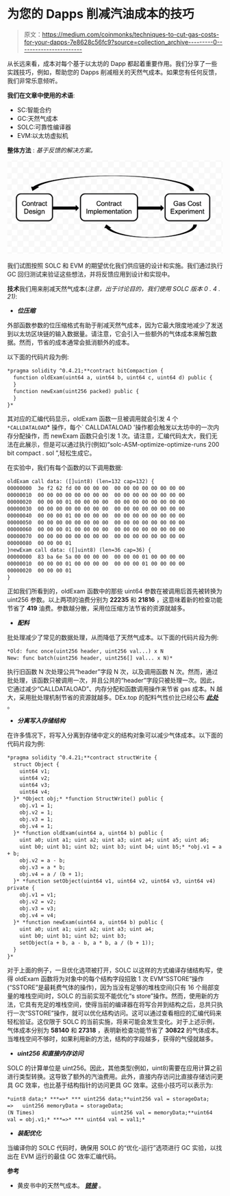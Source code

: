 # 为您的 Dapps 削减汽油成本的技巧

> 原文：<https://medium.com/coinmonks/techniques-to-cut-gas-costs-for-your-dapps-7e8628c56fc9?source=collection_archive---------0----------------------->

从长远来看，成本对每个基于以太坊的 Dapp 都起着重要作用。我们分享了一些实践技巧，例如，帮助您的 Dapps 削减相关的天然气成本。如果您有任何反馈，我们非常乐意倾听。

**我们在文章中使用的术语**:

*   SC:智能合约
*   GC:天然气成本
*   SOLC:可靠性编译器
*   EVM:以太坊虚拟机

**整体方法** : *基于反馈的解决方案。*

![](img/a6b616b727b6bbd25761abe8ea814bda.png)

我们试图按照 SOLC 和 EVM 的期望优化我们供应链的设计和实施。我们通过执行 GC 回归测试来验证这些想法，并将反馈应用到设计和实现中。

**技术**我们用来削减天然气成本(*注意，出于讨论目的，我们使用 SOLC 版本 0 . 4 . 21)*:

*   ***位压缩***

外部函数参数的位压缩格式有助于削减天然气成本，因为它最大限度地减少了发送到以太坊区块链的输入数据量。请注意，它会引入一些额外的气体成本来解包数据。然而，节省的成本通常会抵消额外的成本。

以下面的代码片段为例:

```
*pragma solidity ^0.4.21;**contract bitCompaction {
  function oldExam(uint64 a, uint64 b, uint64 c, uint64 d) public {
  }
  function newExam(uint256 packed) public {
  }
}*
```

其对应的汇编代码显示，oldExam 函数一旦被调用就会引发 4 个` *CALLDATALOAD`* 操作，每个` CALLDATALOAD '操作都会触发以太坊中的一次内存分配操作，而 newExam 函数只会引发 1 次。请注意，汇编代码太大，我们无法在此展示，但是可以通过执行(例如)“solc-ASM-optimize-optimize-runs 200 bit compact . sol ”,轻松生成它。

在实验中，我们有每个函数的以下调用数据:

```
oldExam call data: ([]uint8) (len=132 cap=132) {
00000000  3e f2 62 fd 00 00 00 00  00 00 00 00 00 00 00 00
00000010  00 00 00 00 00 00 00 00  00 00 00 00 00 00 00 00
00000020  00 00 00 01 00 00 00 00  00 00 00 00 00 00 00 00
00000030  00 00 00 00 00 00 00 00  00 00 00 00 00 00 00 00
00000040  00 00 00 01 00 00 00 00  00 00 00 00 00 00 00 00
00000050  00 00 00 00 00 00 00 00  00 00 00 00 00 00 00 00
00000060  00 00 00 01 00 00 00 00  00 00 00 00 00 00 00 00
00000070  00 00 00 00 00 00 00 00  00 00 00 00 00 00 00 00
00000080  00 00 00 01
}newExam call data: ([]uint8) (len=36 cap=36) {
00000000  83 ba 6e 5a 00 00 00 00  00 00 00 01 00 00 00 00
00000010  00 00 00 01 00 00 00 00  00 00 00 01 00 00 00 00
00000020  00 00 00 01
}
```

正如我们所看到的，oldExam 函数中的那些 uint64 参数在被调用后首先被转换为 uint256 参数。以上两项的油费分别为 **22235** 和 **21816** ，这意味着新的检查功能节省了 **419** 油费。参数越分散，采用位压缩方法节省的资源就越多。

*   ***配料***

批处理减少了常见的数据处理，从而降低了天然气成本。以下面的代码片段为例:

```
*Old: func once(uint256 header, uint256 val...) x N
New: func batch(uint256 header, uint256[] val... x N)*
```

执行旧函数 N 次处理公共“header”字段 N 次，以及调用函数 N 次。然而，通过批处理，该函数只被调用一次，并且公共的“header”字段只被处理一次。因此，它通过减少“CALLDATALOAD”、内存分配和函数调用操作来节省 gas 成本。N 越大，采用批处理机制节省的资源就越多。DEx.top 的配料气性价比已经公布 [***此处***](https://github.com/dexDev/DEx.top/blob/master/smart-contract/dextop-gas-cost.md) 。

*   ***分离写入存储结构***

在许多情况下，将写入分离到存储中定义的结构对象可以减少气体成本。以下面的代码片段为例:

```
*pragma solidity ^0.4.21;**contract structWrite {
  struct Object {
    uint64 v1;
    uint64 v2;
    uint64 v3;
    uint64 v4;
  }* *Object obj;* *function StructWrite() public {
    obj.v1 = 1;
    obj.v2 = 1;
    obj.v3 = 1;
    obj.v4 = 1;
  }* *function oldExam(uint64 a, uint64 b) public {
    uint a0; uint a1; uint a2; uint a3; uint a4; uint a5; uint a6; 
    uint b0; uint b1; uint b2; uint b3; uint b4; uint b5;* *obj.v1 = a + b;
    obj.v2 = a - b;
    obj.v3 = a * b;
    obj.v4 = a / (b + 1);
  }* *function setObject(uint64 v1, uint64 v2, uint64 v3, uint64 v4) private {
    obj.v1 = v1;
    obj.v2 = v2;
    obj.v3 = v3;
    obj.v4 = v4;
  }* *function newExam(uint64 a, uint64 b) public {
    uint a0; uint a1; uint a2; uint a3; uint a4;
    uint b0; uint b1; uint b2; uint b3;
    setObject(a + b, a - b, a * b, a / (b + 1));
  }
}*
```

对于上面的例子，一旦优化选项被打开，SOLC 以这样的方式编译存储结构写，使得 oldExam 函数将为对象中的每个结构字段招致 1 次 EVM“SSTORE”操作(“SSTORE”是最耗费气体的操作)，因为当没有足够的堆栈空间(只有 16 个局部变量的堆栈空间)时，SOLC 的当前实现不能优化“s store”操作。然而，使用新的方法，它具有充足的堆栈空间，使得当前的编译器在将写合并到结构之后，总共只执行一次“SSTORE”操作，就可以优化结构访问。这可以通过查看相应的汇编代码来轻松验证。这仅限于 SOLC 的当前实施，将来可能会发生变化。对于上述示例，气体成本分别为 **58140** 和 **27318** ，表明新检查功能节省了 **30822** 的气体成本。当堆栈空间不够时，如果利用新的方法，结构的字段越多，获得的气侵就越多。

*   ***uint256 和直接内存访问***

SOLC 的计算单位是 uint256。因此，其他类型(例如，uint8)需要在应用计算之前进行类型转换。这导致了额外的汽油费用。此外，直接内存访问比直接存储访问更具 GC 效率，也比基于结构指针的访问更具 GC 效率。这些小技巧可以表示为:

```
*uint8 data;* ***=>* *** uint256 data;**uint256 val = storageData;   =>   uint256 memoryData = storageData;
(N Times)                         uint256 val = memoryData;**uint64 val = obj.v1;* ***=>* *** uint64 val = val1;*
```

*   ***装配优化***

当编译你的 SOLC 代码时，确保用 SOLC 的“优化-运行”选项进行 GC 实验，以找出在 EVM 运行的最佳 GC 效率汇编代码。

**参考**

*   黄皮书中的天然气成本。 [***链接***](https://docs.google.com/spreadsheets/d/1n6mRqkBz3iWcOlRem_mO09GtSKEKrAsfO7Frgx18pNU/edit#gid=0) 。